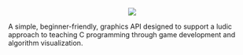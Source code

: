 <p align="center">
  <img src="https://user-images.githubusercontent.com/77863706/109902922-d7e61800-7c79-11eb-8a15-ea213f9ba810.png">
</p>



A simple, beginner-friendly, graphics API designed to support a ludic approach to teaching C programming through game development and algorithm visualization.

